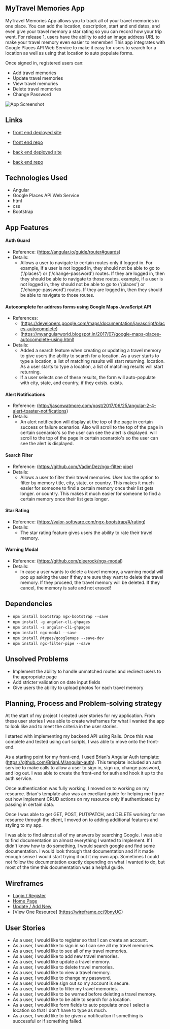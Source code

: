 ## MyTravel Memories App

MyTravel Memories App allows you to track all of your travel memories in one place. You can add the location, description, start and end dates, and even give your travel memory a star rating so you can record how your trip went. For release 1, users have the ability to add an image address URL to make your travel memory even easier to remember! This app integrates with Google Places API Web Service to make it easy for users to search for a location as well as using that location to auto populate forms.

Once signed in, registered users can:
- Add travel memories
- Update travel memories
- View travel memories
- Delete travel memories
- Change Password

![App Screenshot](https://i.imgur.com/ovsJTAH.png)

## Links

* [front end deployed site](https://cavallaroc9.github.io/capstone-client/)
* [front end repo](https://github.com/cavallaroc9/capstone-client)

* [back end deployed site](https://stormy-castle-68093.herokuapp.com/)
* [back end repo](https://github.com/cavallaroc9/capstone-rails-api)

## Technologies Used
* Angular
* Google Places API Web Service
* html
* css
* Bootstrap

## App Features
#### Auth Guard
* Reference: (https://angular.io/guide/router#guards)
* Details:
  - Allows a user to navigate to certain routes only if logged in. For example, if a user is not logged in, they should not be able to go to ('/places') or ('/change-password') routes. If they are logged in, then they should be able to navigate to those routes. example, if a user is not logged in, they should not be able to go to ('/places') or ('/change-password') routes. If they are logged in, then they should be able to navigate to those routes.
#### Autocomplete for address forms using Google Maps JavaScript API
* References:
  - (https://developers.google.com/maps/documentation/javascript/places-autocomplete)
  - (https://myangularworld.blogspot.in/2017/07/google-maps-places-autocomplete-using.html)
* Details:
  - Added a search feature when creating or updating a travel memory to give users the ability to search for a location. As a user starts to type a location, a list of matching results will start returning. location. As a user starts to type a location, a list of matching results will start returning.
  - If a user selects one of these results, the form will auto-populate with city, state, and country, if they exists. exists.
#### Alert Notifications
* Reference: (http://jasonwatmore.com/post/2017/06/25/angular-2-4-alert-toaster-notifications)
* Details:
  - An alert notification will display at the top of the page in certain success or failure scenarios. Also will scroll to the top of the page in certain scenaroio's so the user can see the alert is displayed. will scroll to the top of the page in certain scenaroio's so the user can see the alert is displayed.
#### Search Filter
* Reference: (https://github.com/VadimDez/ngx-filter-pipe)
* Details:
  - Allows a user to filter their travel memories. User has the option to filter by memory title, city, state, or country. This makes it much easier for someone to find a certain memory once their list gets longer. or country. This makes it much easier for someone to find a certain memory once their list gets longer.
#### Star Rating
* Reference: (https://valor-software.com/ngx-bootstrap/#/rating)
* Details:
  - The star rating feature gives users the ability to rate their travel memory.
#### Warning Modal
* Reference: (https://github.com/pleerock/ngx-modal)
* Details:
  - In case a user wants to delete a travel memory, a warning modal will pop up asking the user if they are sure they want to delete the travel memory. If they proceed, the travel memory will be deleted. If they cancel, the memory is safe and not erased!

## Dependencies
* `npm install bootstrap ngx-bootstrap --save`
* `npm install -g angular-cli-ghpages`
* `npm install -s angular-cli-ghpages`
* `npm install ngx-modal --save`
* `npm install @types/googlemaps --save-dev`
* `npm install ngx-filter-pipe --save`

## Unsolved Problems
* Implement the ability to handle unmatched routes and redirect users to the appropriate page
* Add stricter validation on date input fields
* Give users the ability to upload photos for each travel memory

## Planning, Process and Problem-solving strategy

At the start of my project I created user stories for my application. From these user stories I was able to create wireframes for what I wanted the app to look like and to meet the criteria in the user stories.

I started with implementing my backend API using Rails. Once this was complete and tested using curl scripts, I was able to move onto the front-end.

As a starting point for my front-end, I used Brian's Angular Auth template: (https://github.com/BrianLM/angular-auth). This template included an auth service to make calls to allow a user to sign in, sign up, change password, and log out. I was able to create the front-end for auth and hook it up to the auth service.

Once authentication was fully working, I moved on to working on my resource. Brian's template also was an excellant guide for helping me figure out how implement CRUD actions on my resource only if authenticated by passing in certain data.

Once I was able to get GET, POST, PUT/PATCH, and DELETE working for me resource through the client, I moved on to adding additional features and styling to my app.

I was able to find almost all of my answers by searching Google. I was able to find documentation on almost everything I wanted to implement. If I didn't know how to do something, I would search google and find some documentation. I would look through that documentation and if it made enough sense I would start trying it out it my own app. Sometimes I could not follow the documentation exactly depending on what I wanted to do, but most of the time this documentation was a helpful guide.


## Wireframes
* [Login / Register](https://wireframe.cc/rPpsQn)
* [Home Page](https://wireframe.cc/xLAWi6)
* [Update / Add New](https://wireframe.cc/jiuJcd)
* [View One Resource] (https://wireframe.cc/9bnyUC)

## User Stories
* As a user, I would like to register so that I can create an account.
* As a user, I would like to sign in so I can see all my travel memories.
* As a user, I would like to see all of my travel memories.
* As a user, I would like to add new travel memories.
* As a user, I would like update a travel memory.
* As a user, I would like to delete travel memories.
* As a user, I would like to view a travel memory.
* As a user, I would like to change my password.
* As a user, I would like sign out so my account is secure.
* As a user, I would like to filter my travel memories.
* As a user, I would like to be warned before deleting a travel memory.
* As a user, I would like to be able to search for a location.
* As a user, I would like form fields to auto populate once I select a location so that I don't have to type as much.
* As a user, I would like to be given a notificaiton if something is successful or if something failed.
